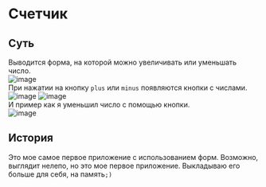 # Счетчик
## Суть
Выводится форма, на которой можно увеличивать или уменьшать число.  
![image](https://user-images.githubusercontent.com/97308931/172369880-54190798-41e2-4cbf-91dd-2f2260ecf8e0.png)  
При нажатии на кнопку `plus` или `minus` появляются кнопки с числами.  
![image](https://user-images.githubusercontent.com/97308931/172369978-b75dd522-a060-4f0a-bd8a-49fd0f217a6b.png)
![image](https://user-images.githubusercontent.com/97308931/172370037-4488ef80-b688-48b1-bb50-c1fbc907ed04.png)  
И пример как я уменьшил число с помощью кнопки.  
![image](https://user-images.githubusercontent.com/97308931/172370097-ac698802-f62f-4b39-b0cd-ac6e03d143c5.png)  
## История
Это мое самое первое приложение с использованием форм. Возможно, выглядит нелепо, но это мое первое приложение. Выкладываю его больше для себя, на память`;)`
